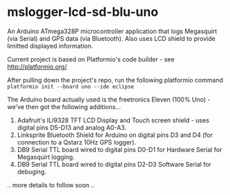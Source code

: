 # mslogger-lcd-sd-blu-uno

An Arduino ATmega328P microcontroller application that logs Megasquirt (via Serial) and GPS data (via Bluetooth). Also uses LCD shield to provide limitted displayed information.

Current project is based on Platformio's code builder - see http://platformio.org/

After pulling down the project's repo, run the following platformio command
`platformio init --board uno --ide eclipse`

The Arduino board actually used is the freetronics Eleven (100% Uno) - we've then got the following additions...

1) Adafruit's ILI9328 TFT LCD Display and Touch screen shield - uses digital pins D5-D13 and analog A0-A3. 
2) Linksprite Bluetooth Shield for Arduino on digital pins D3 and D4 (for connection to a Qstarz 10Hz GPS logger).
3) DB9 Serial TTL board wired to digital pins D0-D1 for Hardware Serial for Megasquirt logging.
3) DB9 Serial TTL board wired to digital pins D2-D3 Software Serial for debuging.

.. more details to follow soon ..
